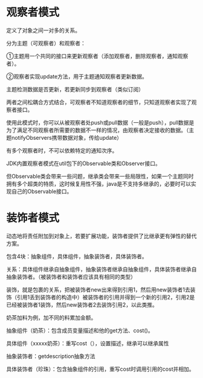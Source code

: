 # 观察者模式

定义了对象之间一对多的关系。

分为主题（可观察者）和观察者：

①主题用一个共同的接口来更新观察者（添加观察者，删除观察者，通知观察者）。

②观察者实现update方法，用于主题通知观察者更新数据。

主题检测数据是否更新，若更新同步到观察者（类似订阅）

两者之间松耦合方式结合，可观察者不知道观察者的细节，只知道观察者实现了观察者接口。

使用此模式时，你可以从被观察者处push或pull数据（一般是push），pull数据是为了满足不同观察者所需要的数据不一样的情况，由观察者决定接收的数据。（主题notifyObservers携带数据对象，传给update）

有多个观察者时，不可以依赖特定的通知次序。

JDK内置观察者模式在util包下的Observable类和Observer接口。

但Observable类会带来一些问题，继承类会带来一些局限性，如果一个主题同时拥有多个超类的特质，这时候复用性不强，java是不支持多继承的，必要时可以实现自己的Observable接口。

# 装饰者模式

动态地将责任附加到对象上，若要扩展功能，装饰者提供了比继承更有弹性的替代方案。

包含4块：抽象组件，具体组件，抽象装饰者，具体装饰者。

关系：具体组件继承自抽象组件，抽象装饰者继承自抽象组件，具体装饰者继承自抽象装饰者。（被装饰者和装饰者应该具有相同的类型）

装饰，就是包裹的关系，把被装饰者new出来得到引用1，然后用new装饰者1去装饰（引用1丢到装饰者的构造中）被装饰者的引用并得到一个新的引用2，引用2是已经被装饰者1装饰，然后new装饰者2去装饰引用2，以此类推。

奶茶加料为例，加不同的料累加金额。

抽象组件（奶茶）：包含成员变量描述和他的get方法、cost()。

具体组件（xxxxx奶茶）：重写cost（），设置描述，继承可以继承属性

抽象装饰者：getdescription抽象方法

具体装饰者（珍珠）：包含抽象组件的引用，重写cost时调用引用的cost并相加。